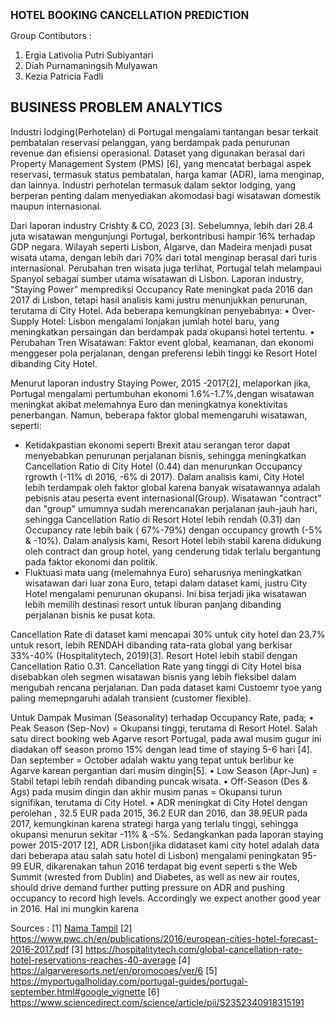 **<big> HOTEL BOOKING CANCELLATION PREDICTION </big>**

Group Contibutors :
1. Ergia Lativolia Putri Subiyantari
2. Diah Purnamaningsih Mulyawan
3. Kezia Patricia Fadli

## BUSINESS PROBLEM ANALYTICS 
Industri lodging(Perhotelan) di Portugal mengalami tantangan besar terkait pembatalan reservasi pelanggan, yang berdampak pada penurunan revenue dan efisiensi operasional. 
Dataset yang digunakan berasal dari Property Management System (PMS) [6], yang mencatat berbagai aspek reservasi, termasuk status pembatalan, harga kamar (ADR), lama menginap, dan lainnya. 
Industri perhotelan termasuk dalam sektor lodging, yang berperan penting dalam menyediakan akomodasi bagi wisatawan domestik maupun internasional. 

Dari laporan industry Crishty & CO, 2023 [3]. Sebelumnya, lebih dari 28.4 juta wisatawan mengunjungi Portugal, berkontribusi hampir 16% terhadap GDP negara. 
Wilayah seperti Lisbon, Algarve, dan Madeira menjadi pusat wisata utama, dengan lebih dari 70% dari total menginap berasal dari turis internasional. 
Perubahan tren wisata juga terlihat, Portugal telah melampaui Spanyol sebagai sumber utama wisatawan di Lisbon. 
Laporan industry, "Staying Power”  memprediksi Occupancy Rate meningkat pada 2016 dan 2017 di Lisbon, tetapi hasil analisis kami justru menunjukkan penurunan, terutama di City Hotel. 
Ada beberapa kemungkinan penyebabnya:
•	Over-Supply Hotel: Lisbon mengalami lonjakan jumlah hotel baru, yang meningkatkan persaingan dan berdampak pada okupansi hotel tertentu.
•	Perubahan Tren Wisatawan: Faktor event global, keamanan, dan ekonomi menggeser pola perjalanan, dengan preferensi lebih tinggi ke Resort Hotel dibanding City Hotel.

Menurut laporan industry Staying Power, 2015 -2017[2], melaporkan jika, Portugal mengalami pertumbuhan ekonomi 1.6%-1.7%,dengan wisatawan meningkat akibat melemahnya Euro dan meningkatnya konektivitas penerbangan. 
Namun, beberapa faktor global memengaruhi wisatawan, seperti: 
- Ketidakpastian ekonomi seperti Brexit atau serangan teror dapat menyebabkan penurunan perjalanan bisnis, sehingga meningkatkan Cancellation Ratio di City Hotel (0.44) dan menurunkan Occupancy rgrowth (-11% di 2016, -6% di 2017).
  Dalam analisis kami, City Hotel lebih terdampak oleh faktor global karena banyak wisatawannya adalah pebisnis atau peserta event internasional(Group).
  Wisatawan "contract" dan "group" umumnya sudah merencanakan perjalanan jauh-jauh hari,
  sehingga Cancellation Ratio di Resort Hotel lebih rendah (0.31) dan Occupancy rate lebih baik ( 67%-79%) dengan occupancy growth (-5% &  -10%).
  Dalam analysis kami, Resort Hotel lebih stabil karena didukung oleh contract dan group hotel, yang cenderung tidak terlalu bergantung pada faktor ekonomi dan politik. 
-	Fluktuasi mata uang (melemahnya Euro) seharusnya meningkatkan wisatawan dari luar zona Euro, tetapi dalam dataset kami, justru City Hotel mengalami penurunan okupansi.
  Ini bisa terjadi jika wisatawan lebih memilih destinasi resort untuk liburan panjang dibanding perjalanan bisnis ke pusat kota. 

Cancellation Rate di dataset kami mencapai 30% untuk city hotel dan 23.7% untuk resort, lebih RENDAH dibanding rata-rata global yang berkisar 33%-40% (Hospitalitytech, 2019)[3]. 
Resort Hotel lebih stabil dengan Cancellation Ratio 0.31. Cancellation Rate yang tinggi di City Hotel bisa disebabkan oleh segmen wisatawan bisnis yang lebih fleksibel dalam mengubah rencana perjalanan. 
Dan pada dataset kami Custoemr tyoe yang paling memepngaruhi adalah transient (customer flexible).

Untuk Dampak Musiman (Seasonality) terhadap Occupancy Rate, pada;
•	Peak Season (Sep-Nov) = Okupansi tinggi, terutama di Resort Hotel. Salah satu direct booking web Agarve resort Portugal, 
pada awal musim gugur ini diadakan off season promo 15% dengan lead time of staying 5-6 hari [4]. 
Dan september = October adalah waktu yang tepat untuk berlibur ke Agarve karean pergantian dari musim dingin[5].
•	Low Season (Apr-Jun) = Stabil tetapi lebih rendah dibanding puncak wisata.
•	Off-Season (Des & Ags) pada musim dingin dan akhir musim panas = Okupansi turun signifikan, terutama di City Hotel.
•	ADR meningkat di City Hotel dengan perolehan , 32.5 EUR pada 2015, 36.2 EUR dan 2016, dan 38.9EUR pada 2017, kemungkinan karena strategi harga yang terlalu tinggi, 
sehingga okupansi menurun sekitar -11% & -5%. Sedangkankan pada laporan staying power 2015-2017 [2], ADR Lisbon(jika didataset kami city hotel adalah data dari beberapa atau salah satu hotel di Lisbon)
mengalami peningkatan 95-99 EUR, dikarenakan tahun 2016 terdapat big event seperti s the Web Summit (wrested from Dublin) and Diabetes, as well as new air routes,
should drive demand further putting pressure on ADR and pushing occupancy to record high levels. Accordingly we expect another good year in 2016. Hal ini mungkin karena 


Sources :
[1] [Nama Tampil]([https://example.com](https://assets-eu-01.kc-usercontent.com/6bb3df3c-b648-01ae-2357-22fa5c7d5f19/93b732c7-e612-4890-88f4-31d2996a52eb/Portugal%20Hotel%20Market%20Performance%202023))
[2] https://www.pwc.ch/en/publications/2016/european-cities-hotel-forecast-2016-2017.pdf 
[3] https://hospitalitytech.com/global-cancellation-rate-hotel-reservations-reaches-40-average 
[4] https://algarveresorts.net/en/promocoes/ver/6
[5] https://myportugalholiday.com/portugal-guides/portugal-september.html#google_vignette
[6] https://www.sciencedirect.com/science/article/pii/S2352340918315191 
